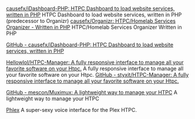 
[causefx/iDashboard-PHP: HTPC Dashboard to load website services, written in PHP](https://github.com/causefx/iDashboard-PHP)
HTPC Dashboard to load website services, written in PHP (predecessor to Organizr)
[causefx/Organizr: HTPC/Homelab Services Organizer - Written in PHP](https://github.com/causefx/Organizr)
HTPC/Homelab Services Organizer Written in PHP

[GitHub - causefx/iDashboard-PHP: HTPC Dashboard to load website services, written in PHP](https://github.com/causefx/iDashboard-PHP)

[Hellowlol/HTPC-Manager: A fully responsive interface to manage all your favorite software on your Htpc.](https://github.com/Hellowlol/HTPC-Manager)
A fully responsive interface to manage all your favorite software on your Htpc.
[GitHub - styxit/HTPC-Manager: A fully responsive interface to manage all your favorite software on your Htpc.](https://github.com/styxit/HTPC-Manager)

[GitHub - mescon/Muximux: A lightweight way to manage your HTPC](https://github.com/mescon/Muximux)
A lightweight way to manage your HTPC

[Phlex](https://github.com/d8ahazard/Phlex)
A super-sexy voice interface for the Plex HTPC.
